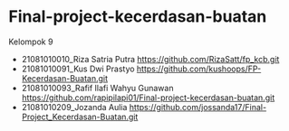 # Final-project-kecerdasan-buatan

Kelompok 9

- 21081010010_Riza Satria Putra https://github.com/RizaSatt/fp_kcb.git
- 21081010091_Kus Dwi Prastyo https://github.com/kushoops/FP-Kecerdasan-Buatan.git
- 21081010093_Rafif Ilafi Wahyu Gunawan https://github.com/rapipilapi01/Final-project-kecerdasan-buatan.git
- 21081010209_Jozanda Aulia https://github.com/jossanda17/Final-Project_Kecerdasan-Buatan.git

